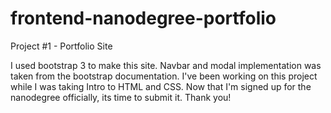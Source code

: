 # frontend-nanodegree-portfolio
Project #1 - Portfolio Site

I used bootstrap 3 to make this site. Navbar and modal implementation was taken from the bootstrap documentation. I've been working on this project while I was taking Intro to HTML and CSS.
Now that I'm signed up for the nanodegree officially, its time to submit it. Thank you!
